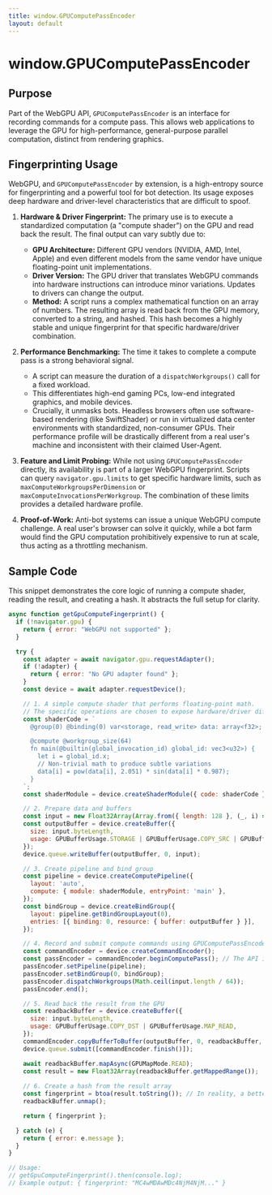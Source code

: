 ```yaml
---
title: window.GPUComputePassEncoder
layout: default
---
```

# window.GPUComputePassEncoder
## Purpose
Part of the WebGPU API, `GPUComputePassEncoder` is an interface for recording commands for a compute pass. This allows web applications to leverage the GPU for high-performance, general-purpose parallel computation, distinct from rendering graphics.

## Fingerprinting Usage
WebGPU, and `GPUComputePassEncoder` by extension, is a high-entropy source for fingerprinting and a powerful tool for bot detection. Its usage exposes deep hardware and driver-level characteristics that are difficult to spoof.

1.  **Hardware & Driver Fingerprint:** The primary use is to execute a standardized computation (a "compute shader") on the GPU and read back the result. The final output can vary subtly due to:
    *   **GPU Architecture:** Different GPU vendors (NVIDIA, AMD, Intel, Apple) and even different models from the same vendor have unique floating-point unit implementations.
    *   **Driver Version:** The GPU driver that translates WebGPU commands into hardware instructions can introduce minor variations. Updates to drivers can change the output.
    *   **Method:** A script runs a complex mathematical function on an array of numbers. The resulting array is read back from the GPU memory, converted to a string, and hashed. This hash becomes a highly stable and unique fingerprint for that specific hardware/driver combination.

2.  **Performance Benchmarking:** The time it takes to complete a compute pass is a strong behavioral signal.
    *   A script can measure the duration of a `dispatchWorkgroups()` call for a fixed workload.
    *   This differentiates high-end gaming PCs, low-end integrated graphics, and mobile devices.
    *   Crucially, it unmasks bots. Headless browsers often use software-based rendering (like SwiftShader) or run in virtualized data center environments with standardized, non-consumer GPUs. Their performance profile will be drastically different from a real user's machine and inconsistent with their claimed User-Agent.

3.  **Feature and Limit Probing:** While not using `GPUComputePassEncoder` directly, its availability is part of a larger WebGPU fingerprint. Scripts can query `navigator.gpu.limits` to get specific hardware limits, such as `maxComputeWorkgroupsPerDimension` or `maxComputeInvocationsPerWorkgroup`. The combination of these limits provides a detailed hardware profile.

4.  **Proof-of-Work:** Anti-bot systems can issue a unique WebGPU compute challenge. A real user's browser can solve it quickly, while a bot farm would find the GPU computation prohibitively expensive to run at scale, thus acting as a throttling mechanism.

## Sample Code
This snippet demonstrates the core logic of running a compute shader, reading the result, and creating a hash. It abstracts the full setup for clarity.

```javascript
async function getGpuComputeFingerprint() {
  if (!navigator.gpu) {
    return { error: "WebGPU not supported" };
  }

  try {
    const adapter = await navigator.gpu.requestAdapter();
    if (!adapter) {
      return { error: "No GPU adapter found" };
    }
    const device = await adapter.requestDevice();

    // 1. A simple compute shader that performs floating-point math.
    // The specific operations are chosen to expose hardware/driver differences.
    const shaderCode = `
      @group(0) @binding(0) var<storage, read_write> data: array<f32>;

      @compute @workgroup_size(64)
      fn main(@builtin(global_invocation_id) global_id: vec3<u32>) {
        let i = global_id.x;
        // Non-trivial math to produce subtle variations
        data[i] = pow(data[i], 2.051) * sin(data[i] * 0.987);
      }
    `;
    const shaderModule = device.createShaderModule({ code: shaderCode });

    // 2. Prepare data and buffers
    const input = new Float32Array(Array.from({ length: 128 }, (_, i) => i + 0.1));
    const outputBuffer = device.createBuffer({
      size: input.byteLength,
      usage: GPUBufferUsage.STORAGE | GPUBufferUsage.COPY_SRC | GPUBufferUsage.COPY_DST,
    });
    device.queue.writeBuffer(outputBuffer, 0, input);

    // 3. Create pipeline and bind group
    const pipeline = device.createComputePipeline({
      layout: 'auto',
      compute: { module: shaderModule, entryPoint: 'main' },
    });
    const bindGroup = device.createBindGroup({
      layout: pipeline.getBindGroupLayout(0),
      entries: [{ binding: 0, resource: { buffer: outputBuffer } }],
    });

    // 4. Record and submit compute commands using GPUComputePassEncoder
    const commandEncoder = device.createCommandEncoder();
    const passEncoder = commandEncoder.beginComputePass(); // The API in question
    passEncoder.setPipeline(pipeline);
    passEncoder.setBindGroup(0, bindGroup);
    passEncoder.dispatchWorkgroups(Math.ceil(input.length / 64));
    passEncoder.end();

    // 5. Read back the result from the GPU
    const readbackBuffer = device.createBuffer({
      size: input.byteLength,
      usage: GPUBufferUsage.COPY_DST | GPUBufferUsage.MAP_READ,
    });
    commandEncoder.copyBufferToBuffer(outputBuffer, 0, readbackBuffer, 0, input.byteLength);
    device.queue.submit([commandEncoder.finish()]);

    await readbackBuffer.mapAsync(GPUMapMode.READ);
    const result = new Float32Array(readbackBuffer.getMappedRange());
    
    // 6. Create a hash from the result array
    const fingerprint = btoa(result.toString()); // In reality, a better hash like SHA-256 would be used.
    readbackBuffer.unmap();

    return { fingerprint };

  } catch (e) {
    return { error: e.message };
  }
}

// Usage:
// getGpuComputeFingerprint().then(console.log);
// Example output: { fingerprint: "MC4wMDAwMDc4NjM4NjM..." }
```
